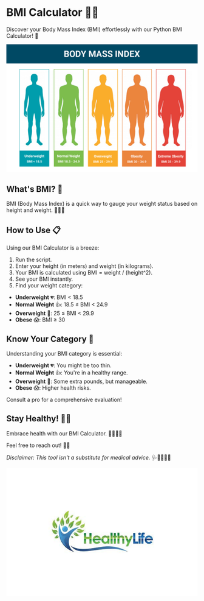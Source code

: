 # BMI Calculator 📏🧮

Discover your Body Mass Index (BMI) effortlessly with our Python BMI Calculator! 🚀

![BMI Calculator](body-mass-index-bmi-chart.png)

## What's BMI? 🤔

BMI (Body Mass Index) is a quick way to gauge your weight status based on height and weight. 🏋️‍♀️🍔

## How to Use 📋

Using our BMI Calculator is a breeze:

1.  Run the script.
2.  Enter your height (in meters) and weight (in kilograms).
3.  Your BMI is calculated using BMI = weight / (height^2).
4.  See your BMI instantly.
5.  Find your weight category:

   - **Underweight** 💔: BMI < 18.5
   - **Normal Weight** 👍: 18.5 ≤ BMI < 24.9
   - **Overweight** 🙁: 25 ≤ BMI < 29.9
   - **Obese** 😱: BMI ≥ 30

## Know Your Category 🤔

Understanding your BMI category is essential:

- **Underweight** 💔: You might be too thin.
- **Normal Weight** 👍: You're in a healthy range.
- **Overweight** 🙁: Some extra pounds, but manageable.
- **Obese** 😱: Higher health risks.

Consult a pro for a comprehensive evaluation!

## Stay Healthy! 🥗💪

Embrace health with our BMI Calculator. 🥦🏃‍♀️💕

Feel free to reach out! 💬👥

*Disclaimer: This tool isn't a substitute for medical advice.* 🩺👨‍⚕️👩‍⚕️

![Healthy Lifestyle](healthy-life.png)
